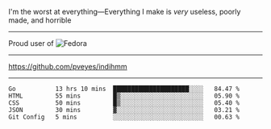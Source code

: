 I'm the worst at everything—Everything I make is *very* useless, poorly made, and horrible

___
Proud user of ![Fedora](https://img.shields.io/badge/-Fedora-blue?style=flat-square&logo=fedora)

___
https://github.com/pveyes/indihmm

___
<!--START_SECTION:waka-->
```text
Go           13 hrs 10 mins  █████████████████████░░░░   84.47 % 
HTML         55 mins         █▒░░░░░░░░░░░░░░░░░░░░░░░   05.90 % 
CSS          50 mins         █▒░░░░░░░░░░░░░░░░░░░░░░░   05.40 % 
JSON         30 mins         ▓░░░░░░░░░░░░░░░░░░░░░░░░   03.21 % 
Git Config   5 mins          ░░░░░░░░░░░░░░░░░░░░░░░░░   00.63 % 
```
<!--END_SECTION:waka-->
